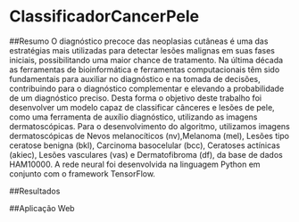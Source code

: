 # ClassificadorCancerPele

##Resumo
O diagnóstico precoce das neoplasias cutâneas é uma das estratégias mais utilizadas para detectar lesões malignas em suas fases iniciais, possibilitando uma maior chance de tratamento. Na última década as ferramentas de bioinformática e ferramentas computacionais têm sido fundamentais para auxiliar no diagnóstico e na tomada de decisões, contribuindo para o diagnóstico complementar e elevando a probabilidade de um diagnóstico preciso. Desta forma o objetivo deste trabalho foi desenvolver um modelo capaz de classificar cânceres e lesões de pele, como uma ferramenta de auxílio diagnóstico, utilizando as imagens dermatoscópicas. Para o desenvolvimento do algoritmo, utilizamos imagens dermatoscópicas de Nevos melanocíticos (nv),Melanoma (mel), Lesões tipo ceratose benigna (bkl), Carcinoma basocelular (bcc), Ceratoses actínicas (akiec), Lesões vasculares (vas) e Dermatofibroma (df), da base de dados HAM10000. A rede neural foi desenvolvida na linguagem Python em conjunto com o framework TensorFlow.

##Resultados


##Aplicação Web
